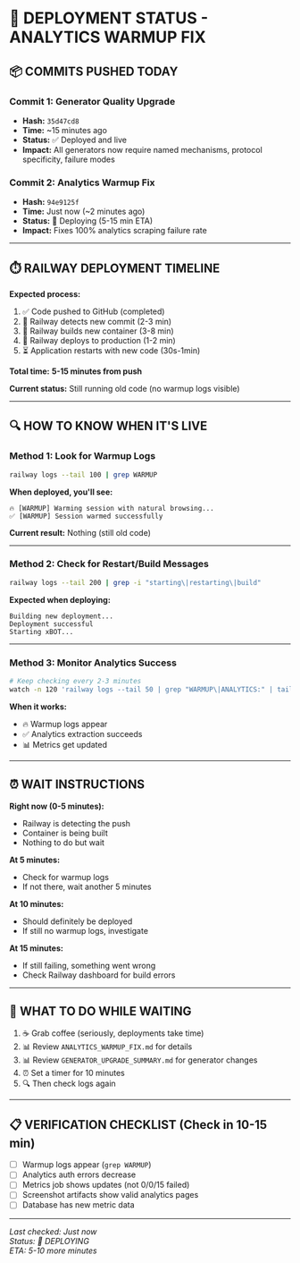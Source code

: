 # 🚀 DEPLOYMENT STATUS - ANALYTICS WARMUP FIX

## 📦 **COMMITS PUSHED TODAY**

### **Commit 1: Generator Quality Upgrade**
- **Hash:** `35d47cd8`
- **Time:** ~15 minutes ago
- **Status:** ✅ Deployed and live
- **Impact:** All generators now require named mechanisms, protocol specificity, failure modes

### **Commit 2: Analytics Warmup Fix** 
- **Hash:** `94e9125f`
- **Time:** Just now (~2 minutes ago)
- **Status:** 🔄 Deploying (5-15 min ETA)
- **Impact:** Fixes 100% analytics scraping failure rate

---

## ⏱️ **RAILWAY DEPLOYMENT TIMELINE**

**Expected process:**
1. ✅ Code pushed to GitHub (completed)
2. 🔄 Railway detects new commit (2-3 min)
3. 🔄 Railway builds new container (3-8 min)
4. 🔄 Railway deploys to production (1-2 min)
5. ⏳ Application restarts with new code (30s-1min)

**Total time:** **5-15 minutes from push**

**Current status:** Still running old code (no warmup logs visible)

---

## 🔍 **HOW TO KNOW WHEN IT'S LIVE**

### **Method 1: Look for Warmup Logs**
```bash
railway logs --tail 100 | grep WARMUP
```

**When deployed, you'll see:**
```
🔥 [WARMUP] Warming session with natural browsing...
✅ [WARMUP] Session warmed successfully
```

**Current result:** Nothing (still old code)

---

### **Method 2: Check for Restart/Build Messages**
```bash
railway logs --tail 200 | grep -i "starting\|restarting\|build"
```

**Expected when deploying:**
```
Building new deployment...
Deployment successful
Starting xBOT...
```

---

### **Method 3: Monitor Analytics Success**
```bash
# Keep checking every 2-3 minutes
watch -n 120 'railway logs --tail 50 | grep "WARMUP\|ANALYTICS:" | tail -20'
```

**When it works:**
- 🔥 Warmup logs appear
- ✅ Analytics extraction succeeds
- 📊 Metrics get updated

---

## ⏰ **WAIT INSTRUCTIONS**

**Right now (0-5 minutes):**
- Railway is detecting the push
- Container is being built
- Nothing to do but wait

**At 5 minutes:**
- Check for warmup logs
- If not there, wait another 5 minutes

**At 10 minutes:**
- Should definitely be deployed
- If still no warmup logs, investigate

**At 15 minutes:**
- If still failing, something went wrong
- Check Railway dashboard for build errors

---

## 🎯 **WHAT TO DO WHILE WAITING**

1. ☕ Grab coffee (seriously, deployments take time)
2. 📊 Review `ANALYTICS_WARMUP_FIX.md` for details
3. 📊 Review `GENERATOR_UPGRADE_SUMMARY.md` for generator changes
4. ⏰ Set a timer for 10 minutes
5. 🔍 Then check logs again

---

## 📋 **VERIFICATION CHECKLIST (Check in 10-15 min)**

- [ ] Warmup logs appear (`grep WARMUP`)
- [ ] Analytics auth errors decrease
- [ ] Metrics job shows updates (not 0/0/15 failed)
- [ ] Screenshot artifacts show valid analytics pages
- [ ] Database has new metric data

---

*Last checked: Just now*  
*Status: 🔄 DEPLOYING*  
*ETA: 5-10 more minutes*

